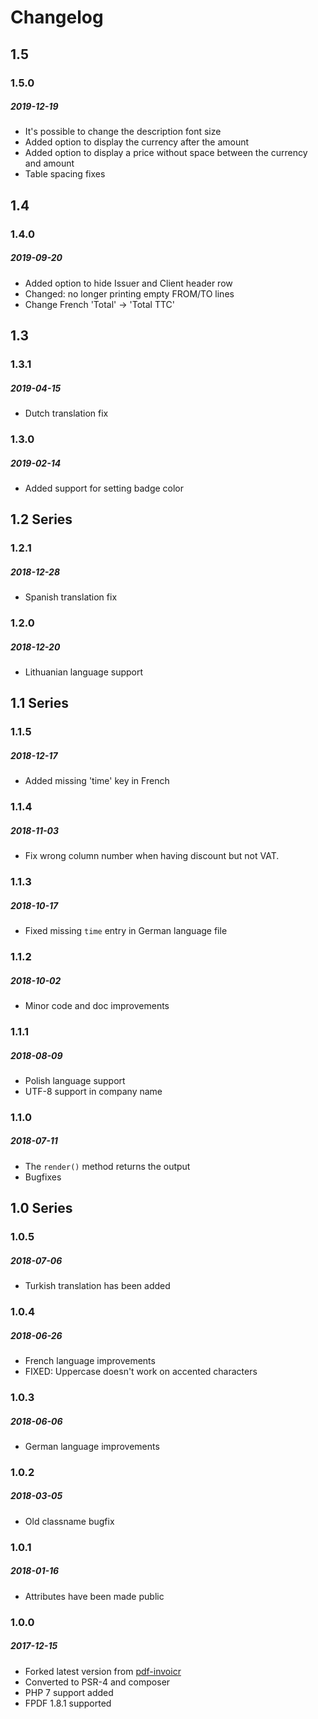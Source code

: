 # Changelog

## 1.5

### 1.5.0
##### 2019-12-19

- It's possible to change the description font size
- Added option to display the currency after the amount
- Added option to display a price without space between the currency and amount
- Table spacing fixes

## 1.4

### 1.4.0
##### 2019-09-20

- Added option to hide Issuer and Client header row
- Changed: no longer printing empty FROM/TO lines
- Change French 'Total' -> 'Total TTC'

## 1.3

### 1.3.1
##### 2019-04-15

- Dutch translation fix

### 1.3.0
##### 2019-02-14

- Added support for setting badge color

## 1.2 Series

### 1.2.1
##### 2018-12-28

- Spanish translation fix

### 1.2.0
##### 2018-12-20

- Lithuanian language support

## 1.1 Series

### 1.1.5
##### 2018-12-17

- Added missing 'time' key in French

### 1.1.4
##### 2018-11-03

- Fix wrong column number when having discount but not VAT.

### 1.1.3
##### 2018-10-17

- Fixed missing `time` entry in German language file

### 1.1.2
##### 2018-10-02

- Minor code and doc improvements

### 1.1.1
##### 2018-08-09

- Polish language support
- UTF-8 support in company name

### 1.1.0
##### 2018-07-11

- The `render()` method returns the output
- Bugfixes

## 1.0 Series

### 1.0.5
##### 2018-07-06

- Turkish translation has been added

### 1.0.4
##### 2018-06-26

- French language improvements
- FIXED: Uppercase doesn't work on accented characters

### 1.0.3
##### 2018-06-06

- German language improvements

### 1.0.2
##### 2018-03-05

- Old classname bugfix


### 1.0.1
##### 2018-01-16

- Attributes have been made public

### 1.0.0
##### 2017-12-15

- Forked latest version from [pdf-invoicr](https://github.com/farjadtahir/pdf-invoicr)
- Converted to PSR-4 and composer
- PHP 7 support added
- FPDF 1.8.1 supported

